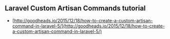 ## Laravel Custom Artisan Commands tutorial

* [http://goodheads.io/2015/12/18/how-to-create-a-custom-artisan-command-in-laravel-5/](http://goodheads.io/2015/12/18/how-to-create-a-custom-artisan-command-in-laravel-5/)
